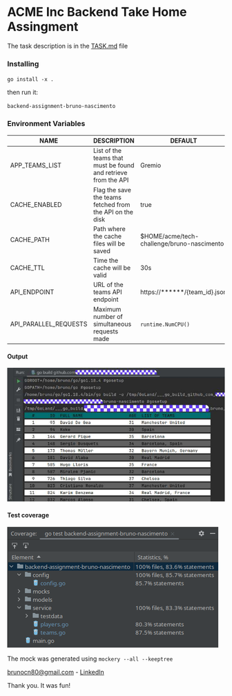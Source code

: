 # ACME Inc Backend Take Home Assingment

The task description is in the [TASK.md](TASK.md) file

### Installing 

`go install -x .`

then run it:

`backend-assignment-bruno-nascimento`


### Environment Variables

| NAME                  | DESCRIPTION                                                    | DEFAULT                                    |
|-----------------------|----------------------------------------------------------------|--------------------------------------------|
| APP_TEAMS_LIST        | List of the teams that must be found and retrieve from the API | Gremio                                     |
| CACHE_ENABLED         | Flag the save the teams fetched from the API on the disk       | true                                       |
| CACHE_PATH            | Path where the cache files will be saved                       | $HOME/acme/tech-challenge/bruno-nascimento |
| CACHE_TTL             | Time the cache will be valid                                   | 30s                                        |
| API_ENDPOINT          | URL of the teams API endpoint                                  | https://******/{team_id}.json              |
| API_PARALLEL_REQUESTS | Maximum number of simultaneous requests made                   | `runtime.NumCPU()`                         |

#### Output
![](.doc/table.jpg)

#### Test coverage
![](.doc/coverage.png)

The mock was generated using `mockery --all --keeptree`


brunocn80@gmail.com - [LinkedIn](https://www.linkedin.com/in/bruno-caldeira-do-nascimento/)

Thank you. It was fun!
